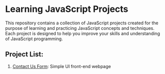 # Learning JavaScript Projects

This repository contains a collection of JavaScript projects created for the
purpose of learning and practicing JavaScript concepts and techniques. Each
project is designed to help you improve your skills and understanding of
JavaScript programming.

## Project List:

1. [Contact Us Form](Contact-Us-Form): Simple UI front-end webpage
